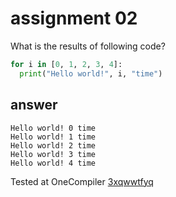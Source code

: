 # assignment 02
What is the results of following code?
```python
for i in [0, 1, 2, 3, 4]:
  print("Hello world!", i, "time")
```
## answer
```
Hello world! 0 time
Hello world! 1 time
Hello world! 2 time
Hello world! 3 time
Hello world! 4 time
```

Tested at OneCompiler [3xqwwtfyq](https://onecompiler.com/python/3xqwwtfyq)
